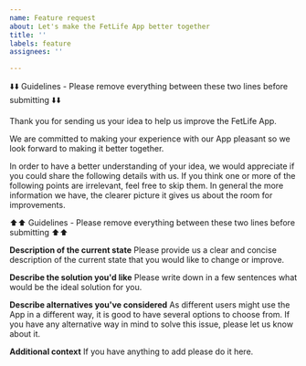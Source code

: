 ```yaml
---
name: Feature request
about: Let's make the FetLife App better together
title: ''
labels: feature
assignees: ''

---
```


⬇️⬇️ Guidelines - Please remove everything between these two lines before submitting ⬇️⬇️

Thank you for sending us your idea to help us improve the FetLife App.

We are committed to making your experience with our App pleasant so we look forward to making it better together. 

In order to have a better understanding of your idea, we would appreciate if you could share the following details with us. 
If you think one or more of the following points are irrelevant, feel free to skip them. In general the more information we have, the clearer picture it gives us about the room for improvements.

⬆️⬆️ Guidelines - Please remove everything between these two lines before submitting ⬆️⬆️

**Description of the current state**
Please provide us a clear and concise description of the current state that you would like to change or improve.

**Describe the solution you'd like**
Please write down in a few sentences what would be the ideal solution for you.

**Describe alternatives you've considered**
As different users might use the App in a different way, it is good to have several options to choose from.
If you have any alternative way in mind to solve this issue, please let us know about it.

**Additional context**
If you have anything to add please do it here.
